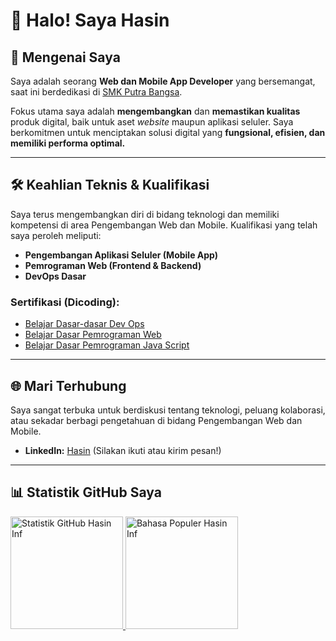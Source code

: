 
# 👋 Halo! Saya Hasin

## 🚀 Mengenai Saya
Saya adalah seorang **Web dan Mobile App Developer** yang bersemangat, saat ini berdedikasi di [SMK Putra Bangsa](https://www.smkpbwaru.sch.id/).

Fokus utama saya adalah **mengembangkan** dan **memastikan kualitas** produk digital, baik untuk aset *website* maupun aplikasi seluler. Saya berkomitmen untuk menciptakan solusi digital yang **fungsional, efisien, dan memiliki performa optimal.**

---

## 🛠️ Keahlian Teknis & Kualifikasi

Saya terus mengembangkan diri di bidang teknologi dan memiliki kompetensi di area Pengembangan Web dan Mobile. Kualifikasi yang telah saya peroleh meliputi:

* **Pengembangan Aplikasi Seluler (Mobile App)**
* **Pemrograman Web (Frontend & Backend)**
* **DevOps Dasar**

### Sertifikasi (Dicoding):
* [Belajar Dasar-dasar Dev Ops](https://www.dicoding.com/certificates/MEPJKL116X3V)
* [Belajar Dasar Pemrograman Web](https://www.dicoding.com/certificates/N9ZO4DLW6ZG5)
* [Belajar Dasar Pemrograman Java Script](https://www.dicoding.com/certificates/6RPN639MRP2M)

---

## 🌐 Mari Terhubung

Saya sangat terbuka untuk berdiskusi tentang teknologi, peluang kolaborasi, atau sekadar berbagi pengetahuan di bidang Pengembangan Web dan Mobile.
* **LinkedIn:** [Hasin](https://www.linkedin.com/in/hasinsam/) (Silakan ikuti atau kirim pesan!)

---

## 📊 Statistik GitHub Saya

<p align="left">
  <a href="https://github.com/hasininf">
    <img height="180em" src="https://github-readme-stats-eight-theta.vercel.app/api?username=hasininf&layout=compact&langs_count=8&theme=algolia&hide_border=true&title_color=007ACC&icon_color=007ACC" alt="Statistik GitHub Hasin Inf"/>
    <img height="180em" src="https://github-readme-stats.vercel.app/api/top-langs/?username=hasininf&layout=compact&langs_count=8&theme=algolia&hide_border=true&title_color=007ACC&icon_color=007ACC" alt="Bahasa Populer Hasin Inf"/>
  </a>
</p>

